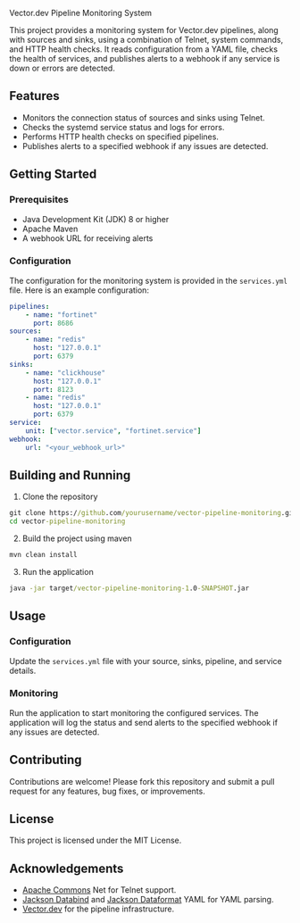 Vector.dev Pipeline Monitoring System

This project provides a monitoring system for Vector.dev pipelines, along with sources and sinks, using a combination of Telnet, system commands, and HTTP health checks. It reads configuration from a YAML file, checks the health of services, and publishes alerts to a webhook if any service is down or errors are detected.

## Features

- Monitors the connection status of sources and sinks using Telnet.
- Checks the systemd service status and logs for errors.
- Performs HTTP health checks on specified pipelines.
- Publishes alerts to a specified webhook if any issues are detected.

## Getting Started

### Prerequisites

- Java Development Kit (JDK) 8 or higher
- Apache Maven
- A webhook URL for receiving alerts

### Configuration

The configuration for the monitoring system is provided in the `services.yml` file. Here is an example configuration:

```yaml
pipelines:
    - name: "fortinet"
      port: 8686
sources:
    - name: "redis"
      host: "127.0.0.1"
      port: 6379
sinks:
    - name: "clickhouse"
      host: "127.0.0.1"
      port: 8123
    - name: "redis"
      host: "127.0.0.1"
      port: 6379
service:
    unit: ["vector.service", "fortinet.service"]
webhook:
    url: "<your_webhook_url>"
```
## Building and Running

1. Clone the repository
```bat
git clone https://github.com/yourusername/vector-pipeline-monitoring.git
cd vector-pipeline-monitoring
```
2. Build the project using maven
```bat
mvn clean install
```
3. Run the application
```bat
java -jar target/vector-pipeline-monitoring-1.0-SNAPSHOT.jar
```

## Usage 
### Configuration
 Update the `services.yml` file with your source, sinks, pipeline, and service details.

### Monitoring
Run the application to start monitoring the configured services. The application will log the status and send alerts to the specified webhook if any issues are detected.

## Contributing
Contributions are welcome! Please fork this repository and submit a pull request for any features, bug fixes, or improvements.

## License
This project is licensed under the MIT License.

## Acknowledgements
- [Apache Commons](https://commons.apache.org/proper/commons-net/) Net for Telnet support.
- [Jackson Databind](https://github.com/FasterXML/jackson-databind) and [Jackson Dataformat](https://github.com/FasterXML/jackson-databind) YAML for YAML parsing.
- [Vector.dev](https://vector.dev) for the pipeline infrastructure.
